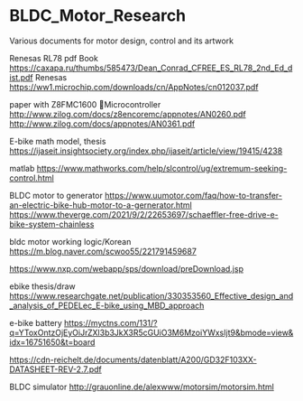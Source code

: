 # BLDC_Motor_Research
Various documents for motor design, control and its artwork

Renesas RL78 pdf Book
https://caxapa.ru/thumbs/585473/Dean_Conrad_CFREE_ES_RL78_2nd_Ed_dist.pdf
Renesas
https://ww1.microchip.com/downloads/cn/AppNotes/cn012037.pdf

paper with Z8FMC1600 Microcontroller
http://www.zilog.com/docs/z8encoremc/appnotes/AN0260.pdf
http://www.zilog.com/docs/appnotes/AN0361.pdf

E-bike math model, thesis
https://ijaseit.insightsociety.org/index.php/ijaseit/article/view/19415/4238

matlab
https://www.mathworks.com/help/slcontrol/ug/extremum-seeking-control.html

BLDC motor to generator
https://www.uumotor.com/faq/how-to-transfer-an-electric-bike-hub-motor-to-a-gernerator.html
https://www.theverge.com/2021/9/2/22653697/schaeffler-free-drive-e-bike-system-chainless

bldc motor working logic/Korean
https://m.blog.naver.com/scwoo55/221791459687

https://www.nxp.com/webapp/sps/download/preDownload.jsp

ebike thesis/draw
https://www.researchgate.net/publication/330353560_Effective_design_and_analysis_of_PEDELec_E-bike_using_MBD_approach

e-bike battery
https://myctns.com/131/?q=YToxOntzOjEyOiJrZXl3b3JkX3R5cGUiO3M6MzoiYWxsIjt9&bmode=view&idx=16751650&t=board

https://cdn-reichelt.de/documents/datenblatt/A200/GD32F103XX-DATASHEET-REV-2.7.pdf

BLDC simulator
http://grauonline.de/alexwww/motorsim/motorsim.html
